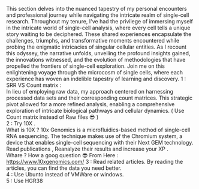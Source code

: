 This section delves into the nuanced tapestry of my personal encounters and professional journey while navigating the intricate realm of single-cell research.
Throughout my tenure, I've had the privilege of immersing myself in the intricate world of single-cell analysis, where every cell tells a unique story waiting to be deciphered. These shared experiences encapsulate the challenges, triumphs, and transformative moments encountered while probing the enigmatic intricacies of singular cellular entities. 
As I recount this odyssey, the narrative unfolds, unveiling the profound insights gained, the innovations witnessed, and the evolution of methodologies that have propelled the frontiers of single-cell exploration. Join me on this enlightening voyage through the microcosm of single cells, where each experience has woven an indelible tapestry of learning and discovery.
1 : SRR VS Count matrix :</Br>
  In lieu of employing raw data, my approach centered on harnessing processed data sets and their corresponding count matrices. This strategic pivot allowed for a more refined analysis, enabling a comprehensive exploration of intricate biological pathways and cellular dynamics. ( Use Count matrix instead of Raw files 😎 ) </Br>
2 : Try 10X . </Br>
  What is 10X ? 10x Genomics is a microfluidics-based method of single-cell RNA sequencing. The technique makes use of the Chromium system, a device that enables single-cell sequencing with their Next GEM technology.</Br>
Read publications , Reanalyze their results and increase your XP . </Br>Whare ? How a goog question 😎 From Here : https://www.10xgenomics.com/
3 : Read related articles. By reading the articles, you can find the data you need better.</Br>
4 : Use Ubunto instead of VMWare or windows.</Br>
5 : Use HGR38
